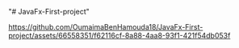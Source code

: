 
"# JavaFx-First-project" 




https://github.com/OumaimaBenHamouda18/JavaFx-First-project/assets/66558351/f62116cf-8a88-4aa8-93f1-421f54db053f

